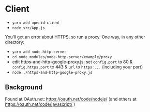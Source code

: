 
# Client

- `yarn add openid-client`
- `node src/App.js`

You'll get an error about HTTPS, so run a proxy. One way, in any other directory:
- `yarn add node-http-server`
- `cd node_modules/node-http-server/example/proxy`
- edit https-and-http-google-proxy.js: set `config.port` to 80 & `config.https.port` to 443 & `url` to `https:...` (including your port)
- `node ./https-and-http-google-proxy.js`




## Background

Found at OAuth.net: https://oauth.net/code/nodejs/ (and others at https://oauth.net/code/javascript/ )
